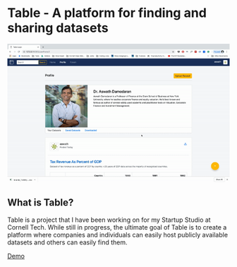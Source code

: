 # Table - A platform for finding and sharing datasets

![Table Demo](demo/demo.gif)

## What is Table?
Table is a project that I have been working on for my Startup Studio at Cornell Tech. While still in progress, the ultimate goal of Table is to create a platform where companies and individuals can easily host publicly available datasets and others can easily find them.

[Demo](https://table-datasets-publish.herokuapp.com/)
